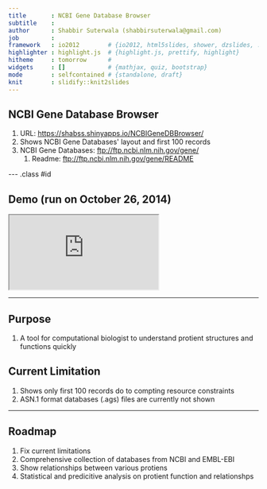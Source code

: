 ```yaml
---
title       : NCBI Gene Database Browser
subtitle    : 
author      : Shabbir Suterwala (shabbirsuterwala@gmail.com)
job         : 
framework   : io2012        # {io2012, html5slides, shower, dzslides, ...}
highlighter : highlight.js  # {highlight.js, prettify, highlight}
hitheme     : tomorrow      # 
widgets     : []            # {mathjax, quiz, bootstrap}
mode        : selfcontained # {standalone, draft}
knit        : slidify::knit2slides
---
```


## NCBI Gene Database Browser

1. URL: https://shabss.shinyapps.io/NCBIGeneDBBrowser/
2. Shows NCBI Gene Databases' layout and first 100 records
3. NCBI Gene Databases: ftp://ftp.ncbi.nlm.nih.gov/gene/
   1. Readme: ftp://ftp.ncbi.nlm.nih.gov/gene/README

--- .class #id 

## Demo (run on October 26, 2014)

<iframe src="https://shabss.shinyapps.io/NCBIGeneDBBrowser/"></iframe>

---

## Purpose
1. A tool for computational biologist to understand protient structures and functions quickly

## Current Limitation
1. Shows only first 100 records do to compting resource constraints
2. ASN.1 format databases (.ags) files are currently not shown

---

## Roadmap
1. Fix current limitations
2. Comprehensive collection of databases from NCBI and EMBL-EBI
3. Show relationships between various protiens
4. Statistical and predicitive analysis on protient function and relationshps


